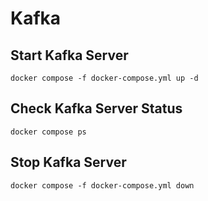 # Kafka 


## Start Kafka Server
```
docker compose -f docker-compose.yml up -d
```
## Check Kafka Server Status
```
docker compose ps
```

## Stop Kafka Server
```
docker compose -f docker-compose.yml down
```
